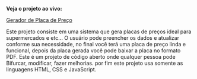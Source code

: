 **Veja o projeto ao vivo:**

[Gerador de Placa de Preço](https://ninja1375.github.io/Gerador-de-Placa-de-Preco/)

Este projeto consiste em uma sistema que gera placas de preços ideal para supermercados e etc...
O usuário pode preencher os dados e atualizar conforme sua necessidade, no final você terá uma placa de preço linda e funcional, depois da placa gerada você pode baixar a placa no formato PDF.
Este é um projeto de código aberto onde qualquer pessoa pode Bifurcar, modificar,  fazer melhorias.
por fim este projeto usa somente as linguagens HTML, CSS e JavaScript.
